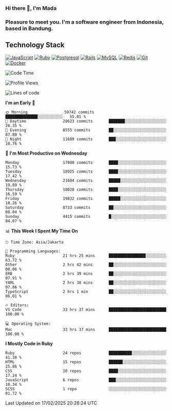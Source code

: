 ### Hi there 👋, I'm Mada
### Pleasure to meet you. I'm a software engineer from Indonesia, based in Bandung.

## Technology Stack

[![JavaScript](https://img.shields.io/badge/-JavaScript-%23F7DF1C?style=flat-square&logo=javascript&logoColor=000000&labelColor=%23F7DF1C&color=%23FFCE5A)](https://www.javascript.com/)
[![Ruby](https://img.shields.io/badge/Ruby-CC342D?style=flat-square&logo=ruby&logoColor=white)](https://www.ruby-lang.org/en/)
[![Postgresql](https://img.shields.io/badge/PostgreSQL-316192?style=flat-square&logo=postgresql&logoColor=ffffff)](https://www.postgresql.org/)
[![Rails](https://img.shields.io/badge/Ruby_on_Rails-CC0000?style=flat-square&logo=ruby-on-rails&logoColor=white)](https://rubyonrails.org/)
[![MySQL](https://img.shields.io/badge/-MySQL-4479A1?style=flat-square&logo=MySQL&logoColor=ffffff)](https://www.mysql.com/)
[![Redis](https://img.shields.io/badge/-Redis-DC382D?style=flat-square&logo=Redis&logoColor=ffffff)](https://redis.io/)
[![Git](https://img.shields.io/badge/-Git-%23F05032?style=flat-square&logo=git&logoColor=%23ffffff)](https://git-scm.com/)
[![Docker](https://img.shields.io/badge/-Docker-2496ED?style=flat-square&logo=docker&logoColor=ffffff)](https://www.docker.com/)
<!--
**madaarya/madaarya** is a ✨ _special_ ✨ repository because its `README.md` (this file) appears on your GitHub profile.

Here are some ideas to get you started:

- 🔭 I’m currently working on ...
- 🌱 I’m currently learning ...
- 👯 I’m looking to collaborate on ...
- 🤔 I’m looking for help with ...
- 💬 Ask me about ...
- 📫 How to reach me: ...
- 😄 Pronouns: ...
- ⚡ Fun fact: ...
-->
<!--START_SECTION:waka-->
![Code Time](http://img.shields.io/badge/Code%20Time-7%2C017%20hrs%2039%20mins-blue)

![Profile Views](http://img.shields.io/badge/Profile%20Views-0-blue)

![Lines of code](https://img.shields.io/badge/From%20Hello%20World%20I%27ve%20Written-46.3%20million%20lines%20of%20code-blue)

**I'm an Early 🐤** 

```text
🌞 Morning                59742 commits       ██████████████░░░░░░░░░░░   55.01 % 
🌆 Daytime                28623 commits       ███████░░░░░░░░░░░░░░░░░░   26.35 % 
🌃 Evening                8555 commits        ██░░░░░░░░░░░░░░░░░░░░░░░   07.88 % 
🌙 Night                  11689 commits       ███░░░░░░░░░░░░░░░░░░░░░░   10.76 % 
```
📅 **I'm Most Productive on Wednesday** 

```text
Monday                   17080 commits       ████░░░░░░░░░░░░░░░░░░░░░   15.73 % 
Tuesday                  18925 commits       ████░░░░░░░░░░░░░░░░░░░░░   17.42 % 
Wednesday                21604 commits       █████░░░░░░░░░░░░░░░░░░░░   19.89 % 
Thursday                 18020 commits       ████░░░░░░░░░░░░░░░░░░░░░   16.59 % 
Friday                   19832 commits       █████░░░░░░░░░░░░░░░░░░░░   18.26 % 
Saturday                 8733 commits        ██░░░░░░░░░░░░░░░░░░░░░░░   08.04 % 
Sunday                   4415 commits        █░░░░░░░░░░░░░░░░░░░░░░░░   04.07 % 
```


📊 **This Week I Spent My Time On** 

```text
🕑︎ Time Zone: Asia/Jakarta

💬 Programming Languages: 
Ruby                     21 hrs 25 mins      ████████████████░░░░░░░░░   63.72 % 
Other                    2 hrs 42 mins       ██░░░░░░░░░░░░░░░░░░░░░░░   08.06 % 
ERB                      2 hrs 39 mins       ██░░░░░░░░░░░░░░░░░░░░░░░   07.91 % 
YAML                     2 hrs 38 mins       ██░░░░░░░░░░░░░░░░░░░░░░░   07.86 % 
TypeScript               2 hrs 1 min         ██░░░░░░░░░░░░░░░░░░░░░░░   06.01 % 

🔥 Editors: 
VS Code                  33 hrs 37 mins      █████████████████████████   100.00 % 

💻 Operating System: 
Mac                      33 hrs 37 mins      █████████████████████████   100.00 % 
```

**I Mostly Code in Ruby** 

```text
Ruby                     24 repos            ██████████░░░░░░░░░░░░░░░   41.38 % 
HTML                     15 repos            ██████░░░░░░░░░░░░░░░░░░░   25.86 % 
CSS                      10 repos            ████░░░░░░░░░░░░░░░░░░░░░   17.24 % 
JavaScript               6 repos             ███░░░░░░░░░░░░░░░░░░░░░░   10.34 % 
SCSS                     1 repo              ░░░░░░░░░░░░░░░░░░░░░░░░░   01.72 % 
```




 Last Updated on 17/02/2025 20:28:24 UTC
<!--END_SECTION:waka-->
